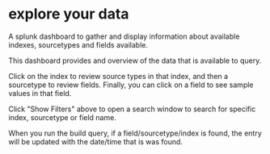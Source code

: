# explore your data
A splunk dashboard to gather and display information about available indexes, sourcetypes and fields available.


This dashboard provides and overview of the data that is available to query.

Click on the index to review source types in that index, and then a sourcetype to review fields. Finally, you can click on a field to see sample values in that field.

Click "Show Filters" above to open a search window to search for specific index, sourcetype or field name.

When you run the build query, if a field/sourcetype/index is found, the entry will be updated with the date/time that is was found. 

